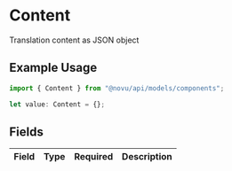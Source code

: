 # Content

Translation content as JSON object

## Example Usage

```typescript
import { Content } from "@novu/api/models/components";

let value: Content = {};
```

## Fields

| Field       | Type        | Required    | Description |
| ----------- | ----------- | ----------- | ----------- |